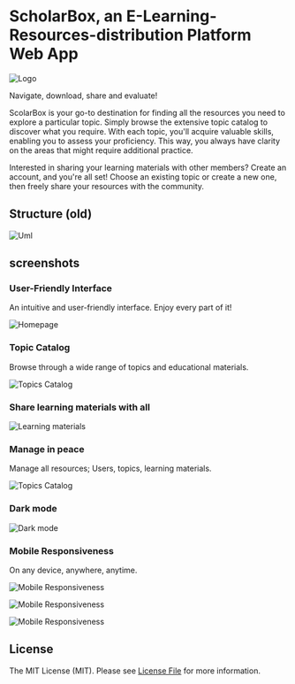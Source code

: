 # ScholarBox, an E-Learning-Resources-distribution Platform Web App

![Logo](/resources/images/radar-logo.jpg)

Navigate, download, share and evaluate!

ScolarBox is your go-to destination for finding all the resources you need to explore a particular topic. Simply browse the extensive topic catalog to discover what you require. With each topic, you'll acquire valuable skills, enabling you to assess your proficiency. This way, you always have clarity on the areas that might require additional practice.

Interested in sharing your learning materials with other members? Create an account, and you're all set! Choose an existing topic or create a new one, then freely share your resources with the community.

## Structure (old)

![Uml](/resources/images/radar-drawio.png)

## screenshots

### User-Friendly Interface

An intuitive and user-friendly interface. Enjoy every part of it!

![Homepage](/resources/images/radar-pc-homepage.png)

### Topic Catalog

Browse through a wide range of topics and educational materials.

![Topics Catalog](/resources/images/radar-pc-topics.png)

### Share learning materials with all

![Learning materials](/resources/images/radar-pc-lms-share.png)

### Manage in peace

Manage all resources; Users, topics, learning materials.

![Topics Catalog](/resources/images/radar-dashboard-overview.png)

### Dark mode

![Dark mode](/resources/images/radar-dark.png)

### Mobile Responsiveness

On any device, anywhere, anytime.

![Mobile Responsiveness](/resources/images/radar-phone.png)

![Mobile Responsiveness](/resources/images/radar-tablet.png)

![Mobile Responsiveness](/resources/images/radar-fold.png)

## License

The MIT License (MIT). Please see [License File](LICENSE.md) for more information.
